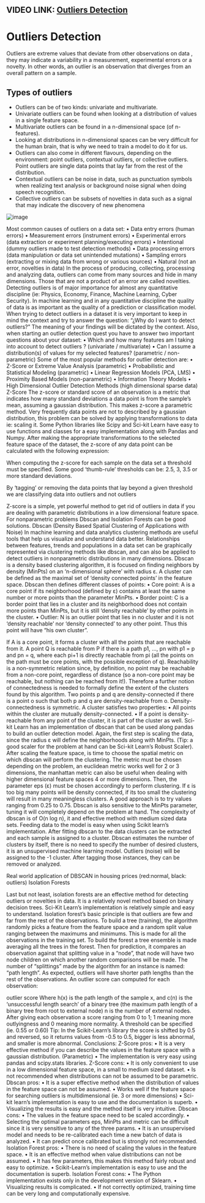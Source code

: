 ## VIDEO LINK: [Outliers Detection]()

# Outliers Detection

Outliers are extreme values that deviate from other observations on data , they may indicate a variability in a measurement, experimental errors or a novelty. In other words, an outlier is an observation that diverges from an overall pattern on a sample.

## Types of outliers

- Outliers can be of two kinds: univariate and multivariate.
-  Univariate outliers can be found when looking at a distribution of values in a single feature space.
-   Multivariate outliers can be found in a n-dimensional space (of n-features). 
-   Looking at distributions in n-dimensional spaces can be very difficult for the human brain, that is why we need to train a model to do it for us.
-   Outliers can also come in different flavours, depending on the environment: point outliers, contextual outliers, or collective outliers. Point outliers are single data points that lay far from the rest of the distribution. 
-   Contextual outliers can be noise in data, such as punctuation symbols when realizing text analysis or background noise signal when doing speech recognition. 
-   Collective outliers can be subsets of novelties in data such as a signal that may indicate the discovery of new phenomena 

![image](https://user-images.githubusercontent.com/63282184/137182944-f86d62ff-5e08-4704-abe8-636cedf5633c.png)


 
Most common causes of outliers on a data set:
•	Data entry errors (human errors)
•	Measurement errors (instrument errors)
•	Experimental errors (data extraction or experiment planning/executing errors)
•	Intentional (dummy outliers made to test detection methods)
•	Data processing errors (data manipulation or data set unintended mutations)
•	Sampling errors (extracting or mixing data from wrong or various sources)
•	Natural (not an error, novelties in data)
In the process of producing, collecting, processing and analyzing data, outliers can come from many sources and hide in many dimensions. Those that are not a product of an error are called novelties.
Detecting outliers is of major importance for almost any quantitative discipline (ie: Physics, Economy, Finance, Machine Learning, Cyber Security). In machine learning and in any quantitative discipline the quality of data is as important as the quality of a prediction or classification model.
When trying to detect outliers in a dataset it is very important to keep in mind the context and try to answer the question: “¿Why do I want to detect outliers?” The meaning of your findings will be dictated by the context.
Also, when starting an outlier detection quest you have to answer two important questions about your dataset:
•	Which and how many features am I taking into account to detect outliers ? (univariate / multivariate)
•	Can I assume a distribution(s) of values for my selected features? (parametric / non-parametric)
Some of the most popular methods for outlier detection are:
•	Z-Score or Extreme Value Analysis (parametric)
•	Probabilistic and Statistical Modeling (parametric)
•	Linear Regression Models (PCA, LMS)
•	Proximity Based Models (non-parametric)
•	Information Theory Models
•	High Dimensional Outlier Detection Methods (high dimensional sparse data)
Z-Score
The z-score or standard score of an observation is a metric that indicates how many standard deviations a data point is from the sample’s mean, assuming a gaussian distribution. This makes z-score a parametric method. Very frequently data points are not to described by a gaussian distribution, this problem can be solved by applying transformations to data ie: scaling it.
Some Python libraries like Scipy and Sci-kit Learn have easy to use functions and classes for a easy implementation along with Pandas and Numpy.
After making the appropriate transformations to the selected feature space of the dataset, the z-score of any data point can be calculated with the following expression:
 
When computing the z-score for each sample on the data set a threshold must be specified. Some good ‘thumb-rule’ thresholds can be: 2.5, 3, 3.5 or more standard deviations.

 
By ‘tagging’ or removing the data points that lay beyond a given threshold we are classifying data into outliers and not outliers

 
Z-score is a simple, yet powerful method to get rid of outliers in data if you are dealing with parametric distributions in a low dimensional feature space. For nonparametric problems Dbscan and Isolation Forests can be good solutions.
Dbscan (Density Based Spatial Clustering of Applications with Noise)
In machine learning and data analytics clustering methods are useful tools that help us visualize and understand data better. Relationships between features, trends and populations in a data set can be graphically represented via clustering methods like dbscan, and can also be applied to detect outliers in nonparametric distributions in many dimensions.
Dbscan is a density based clustering algorithm, it is focused on finding neighbors by density (MinPts) on an ‘n-dimensional sphere’ with radius ɛ. A cluster can be defined as the maximal set of ‘density connected points’ in the feature space.
Dbscan then defines different classes of points:
•	Core point: A is a core point if its neighborhood (defined by ɛ) contains at least the same number or more points than the parameter MinPts.
•	Border point: C is a border point that lies in a cluster and its neighborhood does not contain more points than MinPts, but it is still ‘density reachable’ by other points in the cluster.
•	Outlier: N is an outlier point that lies in no cluster and it is not ‘density reachable’ nor ‘density connected’ to any other point. Thus this point will have “his own cluster”.

 
If A is a core point, it forms a cluster with all the points that are reachable from it. A point Q is reachable from P if there is a path p1, …, pn with p1 = p and pn = q, where each pi+1 is directly reachable from pi (all the points on the path must be core points, with the possible exception of q).
Reachability is a non-symmetric relation since, by definition, no point may be reachable from a non-core point, regardless of distance (so a non-core point may be reachable, but nothing can be reached from it!). Therefore a further notion of connectedness is needed to formally define the extent of the clusters found by this algorithm.
Two points p and q are density-connected if there is a point o such that both p and q are density-reachable from o. Density-connectedness is symmetric.
A cluster satisfies two properties:
•	All points within the cluster are mutually density-connected.
•	If a point is density-reachable from any point of the cluster, it is part of the cluster as well.
Sci-kit Learn has an implementation of dbscan that can be used along pandas to build an outlier detection model.
Again, the first step is scaling the data, since the radius ɛ will define the neighborhoods along with MinPts. (Tip: a good scaler for the problem at hand can be Sci-kit Learn’s Robust Scaler).
After scaling the feature space, is time to choose the spatial metric on which dbscan will perform the clustering. The metric must be chosen depending on the problem, an euclidean metric works well for 2 or 3 dimensions, the manhattan metric can also be useful when dealing with higher dimensional feature spaces 4 or more dimensions.
Then, the parameter eps (ɛ) must be chosen accordingly to perform clustering. If ɛ is too big many points will be density connected, if its too small the clustering will result in many meaningless clusters. A good approach is to try values ranging from 0.25 to 0.75.
Dbscan is also sensitive to the MinPts parameter, tuning it will completely depend on the problem at hand.
The complexity of dbscan is of O(n log n), it and effective method with medium sized data sets. Feeding data to the model is easy when using Scikit learn’s implementation. After fitting dbscan to the data clusters can be extracted and each sample is assigned to a cluster. Dbscan estimates the number of clusters by itself, there is no need to specify the number of desired clusters, it is an unsupervised machine learning model.
Outliers (noise) will be assigned to the -1 cluster. After tagging those instances, they can be removed or analyzed.
 
Real world application of DBSCAN in housing prices (red:normal, black: outliers)
Isolation Forests
 
Last but not least, isolation forests are an effective method for detecting outliers or novelties in data. It is a relatively novel method based on binary decision trees. Sci-Kit Learn’s implementation is relatively simple and easy to understand.
Isolation forest’s basic principle is that outliers are few and far from the rest of the observations. To build a tree (training), the algorithm randomly picks a feature from the feature space and a random split value ranging between the maximums and minimums. This is made for all the observations in the training set. To build the forest a tree ensemble is made averaging all the trees in the forest.
Then for prediction, it compares an observation against that splitting value in a “node”, that node will have two node children on which another random comparisons will be made. The number of “splittings” made by the algorithm for an instance is named: “path length”. As expected, outliers will have shorter path lengths than the rest of the observations.
An outlier score can computed for each observation:

 
outlier score
Where h(x) is the path length of the sample x, and c(n) is the ‘unsuccessful length search’ of a binary tree (the maximum path length of a binary tree from root to external node) n is the number of external nodes. After giving each observation a score ranging from 0 to 1; 1 meaning more outlyingness and 0 meaning more normality. A threshold can be specified (ie. 0.55 or 0.60)
Tip: In the Scikit-Learn’s library the score is shifted by 0.5 and reversed, so it returns values from -0.5 to 0.5, bigger is less abnormal, and smaller is more abnormal.
Conclusions:
Z-Score pros:
•	It is a very effective method if you can describe the values in the feature space with a gaussian distribution. (Parametric)
•	The implementation is very easy using pandas and scipy.stats libraries.
Z-Score cons:
•	It is only convenient to use in a low dimensional feature space, in a small to medium sized dataset.
•	Is not recommended when distributions can not be assumed to be parametric.
Dbscan pros:
•	It is a super effective method when the distribution of values in the feature space can not be assumed.
•	Works well if the feature space for searching outliers is multidimensional (ie. 3 or more dimensions)
•	Sci-kit learn’s implementation is easy to use and the documentation is superb.
•	Visualizing the results is easy and the method itself is very intuitive.
Dbscan cons:
•	The values in the feature space need to be scaled accordingly.
•	Selecting the optimal parameters eps, MinPts and metric can be difficult since it is very sensitive to any of the three params.
•	It is an unsupervised model and needs to be re-calibrated each time a new batch of data is analyzed.
•	It can predict once calibrated but is strongly not recommended.
Isolation Forest pros:
•	There is no need of scaling the values in the feature space.
•	It is an effective method when value distributions can not be assumed.
•	It has few parameters, this makes this method fairly robust and easy to optimize.
•	Scikit-Learn’s implementation is easy to use and the documentation is superb.
Isolation Forest cons:
•	The Python implementation exists only in the development version of Sklearn.
•	Visualizing results is complicated.
•	If not correctly optimized, training time can be very long and computationally expensive.

